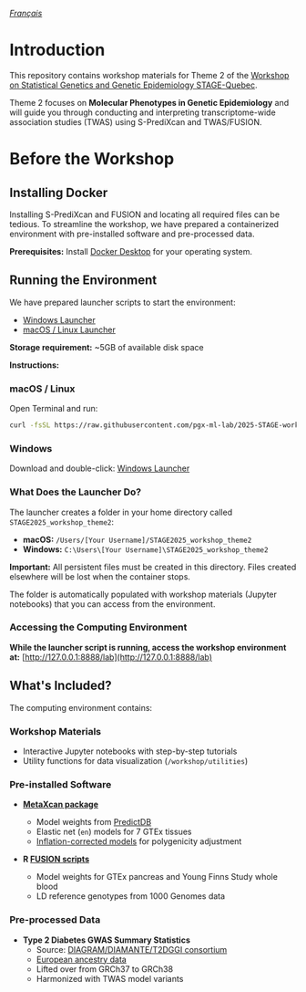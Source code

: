 *[Français](README_fr.md)*

# Introduction

This repository contains workshop materials for Theme 2 of the [Workshop on Statistical Genetics and Genetic Epidemiology STAGE-Quebec](https://www.crmath.ca/en/activities/#/type/activity/id/4039).

Theme 2 focuses on **Molecular Phenotypes in Genetic Epidemiology** and will guide you through conducting and interpreting transcriptome-wide association studies (TWAS) using S-PrediXcan and TWAS/FUSION.

# Before the Workshop

## Installing Docker

Installing S-PrediXcan and FUSION and locating all required files can be tedious. To streamline the workshop, we have prepared a containerized environment with pre-installed software and pre-processed data. 

**Prerequisites:** Install [Docker Desktop](https://www.docker.com/) for your operating system.

## Running the Environment

We have prepared launcher scripts to start the environment:

- [Windows Launcher](https://raw.githubusercontent.com/pgx-ml-lab/2025-STAGE-workshop-TWAS/refs/heads/main/run_workshop_environment_windows.bat)
- [macOS / Linux Launcher](https://raw.githubusercontent.com/pgx-ml-lab/2025-STAGE-workshop-TWAS/refs/heads/main/run_workshop_environment_macOS_linux.sh)

**Storage requirement:** ~5GB of available disk space

**Instructions:**

### macOS / Linux
Open Terminal and run:
```bash
curl -fsSL https://raw.githubusercontent.com/pgx-ml-lab/2025-STAGE-workshop-TWAS/refs/heads/main/run_workshop_environment_macOS_linux.sh | sh
```

### Windows
Download and double-click: [Windows Launcher](https://raw.githubusercontent.com/pgx-ml-lab/2025-STAGE-workshop-TWAS/refs/heads/main/run_workshop_environment_windows.bat)

### What Does the Launcher Do?

The launcher creates a folder in your home directory called `STAGE2025_workshop_theme2`:
- **macOS:** `/Users/[Your Username]/STAGE2025_workshop_theme2`
- **Windows:** `C:\Users\[Your Username]\STAGE2025_workshop_theme2`

**Important:** All persistent files must be created in this directory. Files created elsewhere will be lost when the container stops.

The folder is automatically populated with workshop materials (Jupyter notebooks) that you can access from the environment.

### Accessing the Computing Environment

**While the launcher script is running, access the workshop environment at:**
[http://127.0.0.1:8888/lab](http://127.0.0.1:8888/lab)

## What's Included?

The computing environment contains:

### Workshop Materials
- Interactive Jupyter notebooks with step-by-step tutorials
- Utility functions for data visualization (`/workshop/utilities`)

### Pre-installed Software
- **[MetaXcan package](https://github.com/hakyimlab/MetaXcan)**
  - Model weights from [PredictDB](https://predictdb.hakyimlab.org/)
  - Elastic net (`en`) models for 7 GTEx tissues
  - [Inflation-corrected models](https://predictdb.hakyimlab.org/post/2024/11/11/twas-inflation-corrected-models/) for polygenicity adjustment

- **R [FUSION scripts](http://gusevlab.org/projects/fusion/)**
  - Model weights for GTEx pancreas and Young Finns Study whole blood
  - LD reference genotypes from 1000 Genomes data

### Pre-processed Data
- **Type 2 Diabetes GWAS Summary Statistics**
  - Source: [DIAGRAM/DIAMANTE/T2DGGI consortium](https://diagram-consortium.org/index.html)
  - [European ancestry data](https://www.nature.com/articles/s41588-022-01058-3)
  - Lifted over from GRCh37 to GRCh38
  - Harmonized with TWAS model variants
